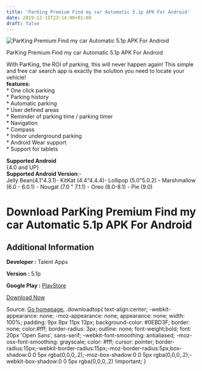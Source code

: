 ```yaml
---
title: 'ParKing Premium Find my car Automatic 5.1p APK For Android'
date: 2019-12-15T23:14:00+01:00
draft: false
---
```


![ParKing Premium Find my car Automatic 5.1p APK For Android](https://i0.wp.com/apkhome.net/wp-content/uploads/2019/12/ParKing-Premium-Find-my-car-Automatic-5.1p.png "ParKing Premium Find my car Automatic 5.1p APK For Android")

  

ParKing Premium Find my car Automatic 5.1p APK For Android

With ParKing, the ROI of parking, this will never happen again! This simple and free car search app is exactly the solution you need to locate your vehicle!  
**features:**  
\* One click parking  
\* Parking history  
\* Automatic parking  
\* User defined areas  
\* Reminder of parking time / parking timer  
\* Navigation  
\* Compass  
\* Indoor underground parking  
\* Android Wear support  
\* Support for tablets

**Supported Android**  
{4.0 and UP}  
**Supported Android Version**:-  
Jelly Bean(4.1"4.3.1)- KitKat (4.4"4.4.4)- Lollipop (5.0"5.0.2) - Marshmallow (6.0 - 6.0.1) - Nougat (7.0 " 7.1.1) - Oreo (8.0-8.1) - Pie (9.0)

Download ParKing Premium Find my car Automatic 5.1p APK For Android
===================================================================

Additional Information
----------------------

**Developer :** Talent Apps

**Version :** 5.1p

**Google Play :** [PlayStore](https://play.google.com/store/apps/details?id=il.talent.parking.premium&hl=en)

  

[Download Now](https://store4app.co/post/parking-premium-find-my-car-automatic-5-1p-apk-for-android_1576435013)

  
Source: [Go homepage.](https://store4app.co/post/parking-premium-find-my-car-automatic-5-1p-apk-for-android_1576435013) .downloadtop{ text-align:center; -webkit-appearance: none; -moz-appearance: none; appearance: none; width: 100%; padding: 9px 9px 11px 13px; background-color: #0EBD3F; border: none; color:#fff; border-radius: 3px; outline: none; font-weight;bold; font: 20px 'Open Sans', sans-serif; -webkit-font-smoothing: antialiased; -moz-osx-font-smoothing: grayscale; color: #fff; cursor: pointer; border-radius:15px;-webkit-border-radius:15px;-moz-border-radius:5px;box-shadow:0 0 5px rgba(0,0,0,.2);-moz-box-shadow:0 0 5px rgba(0,0,0,.2);-webkit-box-shadow:0 0 5px rgba(0,0,0,.2) !important; }